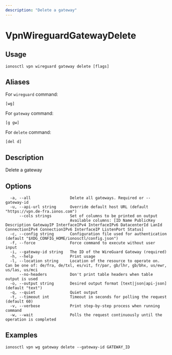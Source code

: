 ```yaml
---
description: "Delete a gateway"
---
```


# VpnWireguardGatewayDelete

## Usage

```text
ionosctl vpn wireguard gateway delete [flags]
```

## Aliases

For `wireguard` command:

```text
[wg]
```

For `gateway` command:

```text
[g gw]
```

For `delete` command:

```text
[del d]
```

## Description

Delete a gateway

## Options

```text
  -a, --all                 Delete all gateways. Required or --gateway-id
  -u, --api-url string      Override default host URL (default "https://vpn.de-fra.ionos.com")
      --cols strings        Set of columns to be printed on output 
                            Available columns: [ID Name PublicKey Description GatewayIP InterfaceIPv4 InterfaceIPv6 DatacenterId LanId ConnectionIPv4 ConnectionIPv6 InterfaceIP ListenPort Status]
  -c, --config string       Configuration file used for authentication (default "$XDG_CONFIG_HOME/ionosctl/config.json")
  -f, --force               Force command to execute without user input
  -i, --gateway-id string   The ID of the WireGuard Gateway (required)
  -h, --help                Print usage
  -l, --location string     Location of the resource to operate on. Can be one of: de/fra, de/txl, es/vit, fr/par, gb/lhr, gb/bhx, us/ewr, us/las, us/mci
      --no-headers          Don't print table headers when table output is used
  -o, --output string       Desired output format [text|json|api-json] (default "text")
  -q, --quiet               Quiet output
  -t, --timeout int         Timeout in seconds for polling the request (default 60)
  -v, --verbose             Print step-by-step process when running command
  -w, --wait                Polls the request continuously until the operation is completed
```

## Examples

```text
ionosctl vpn wg gateway delete --gateway-id GATEWAY_ID 
```


